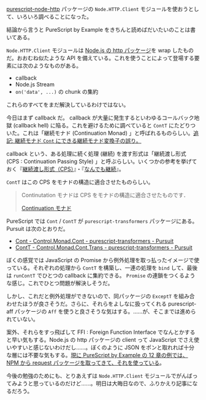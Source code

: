 [purescript-node-http](https://github.com/purescript-node/purescript-node-http) パッケージの `Node.HTTP.Client` モジュールを使おうとして、いろいろ調べることになった。

結論から言うと PureScript by Example をきちんと読めばだいたいのことは書いてある。

`Node.HTTP.Client` モジュールは [Node.js の http パッケージ](https://nodejs.org/api/http.html)を wrap したものだ。おおむね似たような API を備えている。これを使うことによって登場する要素には次のようなものがある。

- callback
- Node.js Stream
- `on('data', ...)` の chunk の集約

これらのすべてをまだ解決しているわけではない。

今日はまず callback だ。 callback が大量に発生するといわゆるコールバック地獄 (callback hell) に陥る。これを避けるために調べていると `ContT` にたどりついた。これは「継続モナド (Continuation Monad) 」と呼ばれるものらしい。<ins>追記: 継続モナド `Cont` にできる継続モナド変換子の誤り。</ins>

callback という、ある処理に続く処理 (継続) を渡す形式は「継続渡し形式 (CPS : Continuation Passing Style) 」と呼ぶらしい。いくつかの参考を挙げておく『[継続渡し形式（CPS）](http://www.h4.dion.ne.jp/~unkai/js/js12.html)』・『[なんでも継続](http://practical-scheme.net/docs/cont-j.html)』。

`ContT` はこの CPS をモナドの構造に適合させたものらしい。

> Continutation モナドは CPS をモナドの構造に適合させたものです．
>
> [Continuation モナド](http://www.sampou.org/haskell/a-a-monads/html/contmonad.html)

PureScript では `Cont` / `ContT` が `purescript-transformers` パッケージにある。Pursuit は次のとおりだ。

- [Cont - Control.Monad.Cont - purescript-transformers - Pursuit][pursuit-transformers-cont]
- [ContT - Control.Monad.Cont.Trans - purescript-transformers - Pursuit][pursuit-transformers-contt]

ぼくの感覚では JavaScript の Promise から例外処理を取っ払ったイメージで使っている。それぞれの処理から `ContT` を構築し、一連の処理を `bind` して、最後は `runContT` でひとつの callback に集約できる。 `Promise` の連鎖をつくるような感じ。これでひとつ問題が解決しそうだ。

しかし、これだと例外処理ができないので、同パッケージの `ExceptT` を組み合わせたほうが良さそうだ。さらに、それらをよしなに扱ってくれる purescript-aff パッケージの `Aff` を使うと良さそうな気はする。……が、そこまでは進められていない。

案外、それらをすっ飛ばして FFI : Foreign Function Interface でなんとかすると早い気もする。Node.js の http パッケージの client って JavaScript でさえ使いやすいと感じないわけだし……。ぼくのように JSON をポンと取れれば十分な層には不要な気もする。[現に PureScript by Example の 12 章の例では、NPM から request パッケージを取ってきて、それを使っている](https://github.com/paf31/purescript-book/blob/d3b9a9db05974aedb3513b0d6f80795a89e0c30e/exercises/chapter12/src/Network/HTTP/Client.js)。

今後の勉強のためにも、とりあえずは `Node.HTTP.Client` モジュールでがんばってみようと思っているのだけど……。明日は大晦日なので、ふりかえり記事になるだろう。

[pursuit-transformers-cont]: https://pursuit.purescript.org/packages/purescript-transformers/2.0.2/docs/Control.Monad.Cont#t:Cont
[pursuit-transformers-contt]: https://pursuit.purescript.org/packages/purescript-transformers/2.0.2/docs/Control.Monad.Cont.Trans#t:ContT

